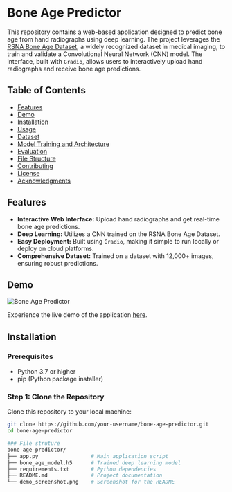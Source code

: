 # Bone Age Predictor

This repository contains a web-based application designed to predict bone age from hand radiographs using deep learning. The project leverages the [RSNA Bone Age Dataset](https://www.kaggle.com/datasets/kmader/rsna-bone-age), a widely recognized dataset in medical imaging, to train and validate a Convolutional Neural Network (CNN) model. The interface, built with `Gradio`, allows users to interactively upload hand radiographs and receive bone age predictions.

## Table of Contents

- [Features](#features)
- [Demo](#demo)
- [Installation](#installation)
- [Usage](#usage)
- [Dataset](#dataset)
- [Model Training and Architecture](#model-training-and-architecture)
- [Evaluation](#evaluation)
- [File Structure](#file-structure)
- [Contributing](#contributing)
- [License](#license)
- [Acknowledgments](#acknowledgments)

## Features

- **Interactive Web Interface:** Upload hand radiographs and get real-time bone age predictions.
- **Deep Learning:** Utilizes a CNN trained on the RSNA Bone Age Dataset.
- **Easy Deployment:** Built using `Gradio`, making it simple to run locally or deploy on cloud platforms.
- **Comprehensive Dataset:** Trained on a dataset with 12,000+ images, ensuring robust predictions.

## Demo

![Bone Age Predictor](demo_screenshot.png)

Experience the live demo of the application [here](http://localhost:8501/).

## Installation

### Prerequisites

- Python 3.7 or higher
- pip (Python package installer)

### Step 1: Clone the Repository

Clone this repository to your local machine:

```bash
git clone https://github.com/your-username/bone-age-predictor.git
cd bone-age-predictor

### File struture
bone-age-predictor/
├── app.py                 # Main application script
├── bone_age_model.h5      # Trained deep learning model
├── requirements.txt       # Python dependencies
├── README.md              # Project documentation
└── demo_screenshot.png    # Screenshot for the README
